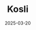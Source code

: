 ---  
layout: startup_page  
title: "Kosli"  
id: "kosli.com"  
permalink: "/koslikosli.com03202025/"  
website: "https://www.kosli.com/"  
funding_round: "Series A"  
funding_amount: "$10M"  
investors: "Deutsche Bank's Corporate Venture Capital (CVC) group, Heavybit, Defined Capital, Transpose Platform, a number of angel investors"  
about: "Kosli provides automated governance solutions for software delivery, focusing on highly regulated industries like financial services. Their platform helps automate compliance, provides real-time visibility into software deployments, and ensures all changes meet regulatory requirements. Kosli offers both technology solutions and expert advisory services to guide organizations' software delivery governance strategies."  
markets: "Fintech, Software Development, DevOps, Software"  
hq: "Oslo, Norway"  
founded_year: "2019"  
linkedin: "https://www.linkedin.com/company/kosli-dev/"  
twitter: ""  
instagram: ""  
facebook: ""  
crunchbase: "https://www.crunchbase.com/organization/kosli"  
pitchbook: "https://pitchbook.com/profiles/company/471095-11"  

date_display: "20-Mar-2025"  
date: "2025-03-20"

# SEO Optimization  
meta_title: "Kosli - Series A Funding ($10M)"  
meta_description: "Kosli, Kosli provides automated governance solutions for software delivery, focusing on highly regulated industries like financial services. Their platform h..."  
meta_keywords: "Kosli, Fintech, Software Development, DevOps, Software, Series A funding"  
canonical_url: "https://startup.projectstartups.com/koslikosli.com03202025/"  
---